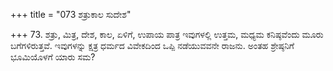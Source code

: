 +++
title = "073 ಶತ್ರುಕಾಲ ಸುದೇಶ"

+++
73. ಶತ್ರು, ಮಿತ್ರ, ದೇಶ, ಕಾಲ, ಏಳಿಗೆ, ಉಪಾಯ ಪಾತ್ರ ಇವುಗಳಲ್ಲಿ ಉತ್ತಮ, ಮಧ್ಯಮ ಕನಿಷ್ಠವೆಂದು ಮೂರು ಬಗೆಗಳಿರುತ್ತವೆ. ಇವುಗಳನ್ನು ಕ್ಷತ್ರ ಧರ್ಮದ ವಿವೇಕದಿಂದ ಒಪ್ಪಿ ನಡೆಯುವವನೇ ರಾಜನು. ಅಂತಹ ಶ್ರೇಷ್ಠನಿಗೆ ಭೂಮಿಯೊಳಗೆ ಯಾರು ಸಮ?
